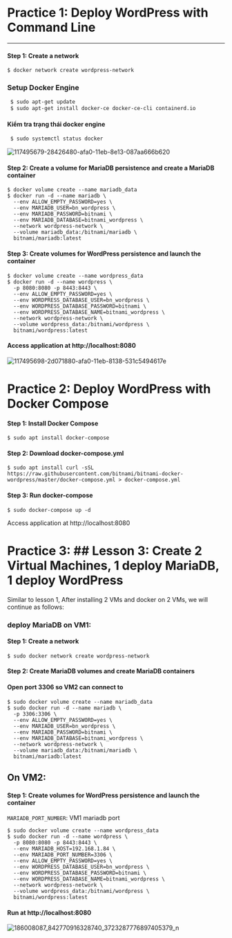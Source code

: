 # Practice 1: Deploy WordPress with Command Line #
---
#### Step 1: Create a network

```console
$ docker network create wordpress-network
```
### Setup Docker Engine
```sh
 $ sudo apt-get update
 $ sudo apt-get install docker-ce docker-ce-cli containerd.io 
```
 #### Kiểm tra trạng thái docker engine
```sh
 $ sudo systemctl status docker
 ```
 ![117495679-28426480-afa0-11eb-8e13-087aa666b620](https://user-images.githubusercontent.com/84090649/120457955-15655900-c3c1-11eb-978d-a14e9427728b.png)

#### Step 2: Create a volume for MariaDB persistence and create a MariaDB container

```console
$ docker volume create --name mariadb_data
$ docker run -d --name mariadb \
  --env ALLOW_EMPTY_PASSWORD=yes \
  --env MARIADB_USER=bn_wordpress \
  --env MARIADB_PASSWORD=bitnami \
  --env MARIADB_DATABASE=bitnami_wordpress \
  --network wordpress-network \
  --volume mariadb_data:/bitnami/mariadb \
  bitnami/mariadb:latest
```

#### Step 3: Create volumes for WordPress persistence and launch the container

```console
$ docker volume create --name wordpress_data
$ docker run -d --name wordpress \
  -p 8080:8080 -p 8443:8443 \
  --env ALLOW_EMPTY_PASSWORD=yes \
  --env WORDPRESS_DATABASE_USER=bn_wordpress \
  --env WORDPRESS_DATABASE_PASSWORD=bitnami \
  --env WORDPRESS_DATABASE_NAME=bitnami_wordpress \
  --network wordpress-network \
  --volume wordpress_data:/bitnami/wordpress \
  bitnami/wordpress:latest
```

#### Access application at http://localhost:8080

 ![117495698-2d071880-afa0-11eb-8138-531c5494617e](https://user-images.githubusercontent.com/84090649/120458003-201fee00-c3c1-11eb-82a1-8334db9843c6.png)

# Practice 2: Deploy WordPress with Docker Compose

#### Step 1: Install Docker Compose

```console
$ sudo apt install docker-compose
```

#### Step 2: Download docker-compose.yml

```console
$ sudo apt install curl -sSL https://raw.githubusercontent.com/bitnami/bitnami-docker-wordpress/master/docker-compose.yml > docker-compose.yml
```

#### Step 3: Run docker-compose

```console
$ sudo docker-compose up -d
```

Access application at http://localhost:8080

# Practice 3: ## Lesson 3: Create 2 Virtual Machines, 1 deploy MariaDB, 1 deploy WordPress
Similar to lesson 1, After installing 2 VMs and docker on 2 VMs, we will continue as follows:
### deploy MariaDB on VM1:

#### Step 1: Create a network

```console
$ sudo docker network create wordpress-network
```

#### Step 2: Create MariaDB volumes and create MariaDB containers
#### Open port 3306 so VM2 can connect to 
```console
$ sudo docker volume create --name mariadb_data
$ sudo docker run -d --name mariadb \
  -p 3306:3306 \
  --env ALLOW_EMPTY_PASSWORD=yes \
  --env MARIADB_USER=bn_wordpress \
  --env MARIADB_PASSWORD=bitnami \
  --env MARIADB_DATABASE=bitnami_wordpress \
  --network wordpress-network \
  --volume mariadb_data:/bitnami/mariadb \
  bitnami/mariadb:latest
```

## On VM2:

#### Step 1: Create volumes for WordPress persistence and launch the container




`MARIADB_PORT_NUMBER`: VM1 mariadb port

```console
$ sudo docker volume create --name wordpress_data
$ sudo docker run -d --name wordpress \
  -p 8080:8080 -p 8443:8443 \
  --env MARIADB_HOST=192.168.1.84 \
  --env MARIADB_PORT_NUMBER=3306 \
  --env ALLOW_EMPTY_PASSWORD=yes \
  --env WORDPRESS_DATABASE_USER=bn_wordpress \
  --env WORDPRESS_DATABASE_PASSWORD=bitnami \
  --env WORDPRESS_DATABASE_NAME=bitnami_wordpress \
  --network wordpress-network \
  --volume wordpress_data:/bitnami/wordpress \
  bitnami/wordpress:latest
```


#### Run at http://localhost:8080

![186008087_842770916328740_3723287776897405379_n](https://user-images.githubusercontent.com/84090649/120458123-38900880-c3c1-11eb-8f5b-05d521957010.png)
